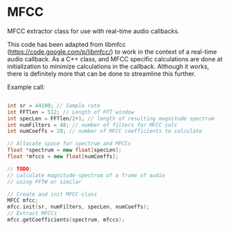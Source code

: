 MFCC
====

MFCC extractor class for use with real-time audio callbacks.


This code has been adapted from libmfcc (https://code.google.com/p/libmfcc/) 
to work in the context of a real-time audio callback. As a C++ class, and 
MFCC specific calculations are done at initialization to minimize calculations
in the callback. Although it works, there is definitely more that can be done
to streamline this further.

Example call:
```c++

int sr = 44100; // Sample rate
int FFTlen = 512; // Length of FFT window
int specLen = FFTlen/2+1; // length of resulting magnitude spectrum
int numFilters = 48; // number of filters for MFCC calc
int numCoeffs = 20; // number of MFCC coefficients to calculate

// Allocate space for spectrum and MFCCs
float *spectrum = new float[specLen];
float *mfccs = new float[numCoeffs];

// TODO:
// calculate magnitude-spectrum of a frame of audio
// using FFTW or similar

// Create and init MFCC class
MFCC mfcc;
mfcc.init(sr, numFilters, specLen, numCoeffs);
// Extract MFCCs
mfcc.getCoefficients(spectrum, mfccs);

```
